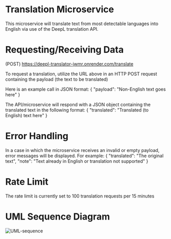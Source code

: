 # Translation Microservice

This microservice will translate text from most detectable languages into English via use of the DeepL translation API. 

# Requesting/Receiving Data

(POST) https://deepl-translator-jwmr.onrender.com/translate

To request a translation, utilize the URL above in an HTTP POST request containing the payload (the text to be translated)

Here is an example call in JSON format:
{
    "payload": "Non-English text goes here"
}

The API/microservice will respond with a JSON object containing the translated text in the following format:
{
    "translated": "Translated (to English) text here" 
}


# Error Handling

In a case in which the microservice receives an invalid or empty payload, error messages will be displayed. For example:
{
    "translated": "The original text",
    "note": "Text already in English or translation not supported"
}


# Rate Limit

The rate limit is currently set to 100 translation requests per 15 minutes

# UML Sequence Diagram

![UML-sequence](https://github.com/rob-cosentino/translation-microservice/assets/112352526/e490eec8-3c6f-439d-ab41-57e947010eb4)